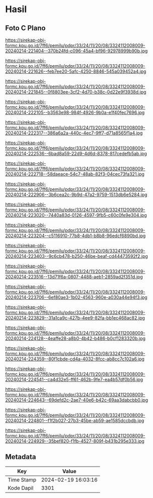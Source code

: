 # Hasil

## Foto C Plano

https://sirekap-obj-formc.kpu.go.id/7ff6/pemilu/pdpr/33/24/11/20/08/3324112008009-20240214-221404--370b24fd-c096-45a4-bf96-92978999b90b.jpg

https://sirekap-obj-formc.kpu.go.id/7ff6/pemilu/pdpr/33/24/11/20/08/3324112008009-20240214-221626--feb7ee20-5afc-4250-8846-545a039452a4.jpg

https://sirekap-obj-formc.kpu.go.id/7ff6/pemilu/pdpr/33/24/11/20/08/3324112008009-20240214-221845--0f8803ee-3cf2-4d70-b38c-0d22e9f3938d.jpg

https://sirekap-obj-formc.kpu.go.id/7ff6/pemilu/pdpr/33/24/11/20/08/3324112008009-20240214-222105--b3563e98-984f-4926-9b0a-e1f40fec7696.jpg

https://sirekap-obj-formc.kpu.go.id/7ff6/pemilu/pdpr/33/24/11/20/08/3324112008009-20240214-222317--386a6a2a-440c-4ec7-9ff7-d71a8565f1a4.jpg

https://sirekap-obj-formc.kpu.go.id/7ff6/pemilu/pdpr/33/24/11/20/08/3324112008009-20240214-222536--6bad8a59-22d9-4d6d-8378-817cedefb5ab.jpg

https://sirekap-obj-formc.kpu.go.id/7ff6/pemilu/pdpr/33/24/11/20/08/3324112008009-20240214-222718--58daeace-54c7-48ab-82f3-04cec73fa321.jpg

https://sirekap-obj-formc.kpu.go.id/7ff6/pemilu/pdpr/33/24/11/20/08/3324112008009-20240214-222906--3b6cea2c-9b9d-47a2-9759-1513db6e5284.jpg

https://sirekap-obj-formc.kpu.go.id/7ff6/pemilu/pdpr/33/24/11/20/08/3324112008009-20240214-223020--7440a83d-0126-4597-9fb5-c60c0fe9e304.jpg

https://sirekap-obj-formc.kpu.go.id/7ff6/pemilu/pdpr/33/24/11/20/08/3324112008009-20240214-223204--c5116910-77b8-4db1-b8b8-96edcf6890bd.jpg

https://sirekap-obj-formc.kpu.go.id/7ff6/pemilu/pdpr/33/24/11/20/08/3324112008009-20240214-223403--9c6cb478-b250-46be-beaf-cd44473592f2.jpg

https://sirekap-obj-formc.kpu.go.id/7ff6/pemilu/pdpr/33/24/11/20/08/3324112008009-20240214-223516--13d71f6a-0807-4488-aeb1-2859ad2f351d.jpg

https://sirekap-obj-formc.kpu.go.id/7ff6/pemilu/pdpr/33/24/11/20/08/3324112008009-20240214-223706--6ef80ae3-1b02-4563-960e-a030a44e94f3.jpg

https://sirekap-obj-formc.kpu.go.id/7ff6/pemilu/pdpr/33/24/11/20/08/3324112008009-20240214-223829--31a1ca9c-427b-4ee9-82fa-bb1ec468ac82.jpg

https://sirekap-obj-formc.kpu.go.id/7ff6/pemilu/pdpr/33/24/11/20/08/3324112008009-20240214-224128--4eaffe28-a8b0-4b42-b486-b0cf1283320b.jpg

https://sirekap-obj-formc.kpu.go.id/7ff6/pemilu/pdpr/33/24/11/20/08/3324112008009-20240214-224359--80f1cbde-cd4a-4032-8fcc-ab8cc7c102a6.jpg

https://sirekap-obj-formc.kpu.go.id/7ff6/pemilu/pdpr/33/24/11/20/08/3324112008009-20240214-224541--ca4d32e5-ff61-462b-9fe7-ea4b57df0b56.jpg

https://sirekap-obj-formc.kpu.go.id/7ff6/pemilu/pdpr/33/24/11/20/08/3324112008009-20240214-224643--69defd2c-2ae7-40e6-b42c-69aa3dabcbb0.jpg

https://sirekap-obj-formc.kpu.go.id/7ff6/pemilu/pdpr/33/24/11/20/08/3324112008009-20240214-224801--f1f2b027-27b3-45be-ab59-ae1585dccbdb.jpg

https://sirekap-obj-formc.kpu.go.id/7ff6/pemilu/pdpr/33/24/11/20/08/3324112008009-20240214-224929--35bef820-f1fb-4527-809f-b431b295e333.jpg


## Metadata

| Key        | Value               |
| ---------- | ------------------- |
| Time Stamp | 2024-02-19 16:03:16 |
| Kode Dapil | 3301                |




